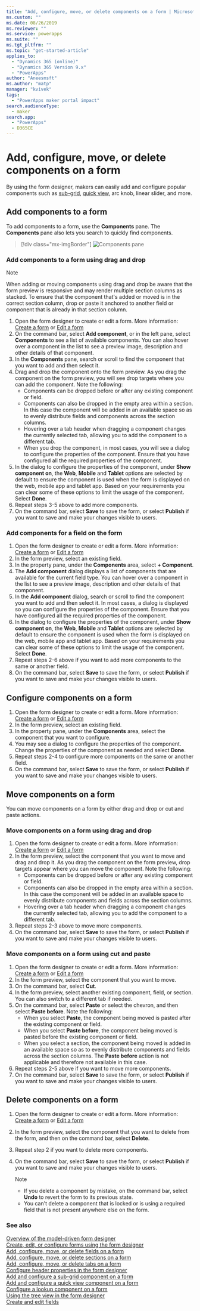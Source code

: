 ```yaml
---
title: "Add, configure, move, or delete components on a form | MicrosoftDocs"
ms.custom: ""
ms.date: 08/26/2019
ms.reviewer: ""
ms.service: powerapps
ms.suite: ""
ms.tgt_pltfrm: ""
ms.topic: "get-started-article"
applies_to: 
  - "Dynamics 365 (online)"
  - "Dynamics 365 Version 9.x"
  - "PowerApps"
author: "Aneesmsft"
ms.author: "matp"
manager: "kvivek"
tags: 
  - "PowerApps maker portal impact"
search.audienceType: 
  - maker
search.app: 
  - "PowerApps"
  - D365CE
---
```


# Add, configure, move, or delete components on a form  
By using the form designer, makers can easily add and configure popular components such as [sub-grid](form-designer-add-configure-subgrid.md), [quick view](form-designer-add-configure-quickview.md), arc knob, linear slider, and more.

## Add components to a form
To add components to a form, use the **Components** pane. The **Components** pane also lets you search to quickly find components.  

> [!div class="mx-imgBorder"] 
> ![](media/FormDesignerComponentsPane.PNG "Components pane")

### Add components to a form using drag and drop
> [!NOTE]
> When adding or moving components using drag and drop be aware that the form preview is responsive and may render multiple section columns as stacked. To ensure that the component that's added or moved is in the correct section column, drop or paste it anchored to another field or component that is already in that section column.
1. Open the form designer to create or edit a form. More information: [Create a form](create-and-edit-forms.md#create-a-form) or [Edit a form](create-and-edit-forms.md#edit-a-form)
2. On the command bar, select **Add component**, or in the left pane, select **Components** to see a list of available components. You can also hover over a component in the list to see a preview image, description and other details of that component.
3. In the **Components** pane, search or scroll to find the component that you want to add and then select it.
4. Drag and drop the component onto the form preview. As you drag the component on the form preview, you will see drop targets where you can add the component. 
Note the following: 
    - Components can be dropped before or after any existing component or field.
    - Components can also be dropped in the empty area within a section. In this case the component will be added in an available space so as to evenly distribute fields and components across the section columns.
    - Hovering over a tab header when dragging a component changes the currently selected tab, allowing you to add the component to a different tab.
    - When you drop the component, in most cases, you will see a dialog to configure the properties of the component. Ensure that you have configured all the required properties of the component. 
5. In the dialog to configure the properties of the component, under **Show component on**, the **Web**, **Mobile** and **Tablet** options are selected by default to ensure the component is used when the form is displayed on the web, mobile app and tablet app. Based on your requirements you can clear some of these options to limit the usage of the component. Select **Done**.
6. Repeat steps 3-5 above to add more components.
7. On the command bar, select **Save** to save the form, or select **Publish** if you want to save and make your changes visible to users. 

### Add components for a field on the form
1. Open the form designer to create or edit a form. More information: [Create a form](create-and-edit-forms.md#create-a-form) or [Edit a form](create-and-edit-forms.md#edit-a-form)
2. In the form preview, select an existing field.
3. In the property pane, under the **Components** area, select **+ Component**.
4. The **Add component** dialog displays a list of components that are available for the current field type. You can hover over a component in the list to see a preview image, description and other details of that component.
5. In the **Add component** dialog, search or scroll to find the component you want to add and then select it.
   In most cases, a dialog is displayed so you can configure the properties of the component. Ensure that you have configured all the required properties of the component.
6. In the dialog to configure the properties of the component, under **Show component on**, the **Web**, **Mobile** and **Tablet** options are selected by default to ensure the component is used when the form is displayed on the web, mobile app and tablet app. Based on your requirements you can clear some of these options to limit the usage of the component. Select  **Done**.
7. Repeat steps 2-6 above if you want to add more components to the same or another field.
8. On the command bar, select **Save** to save the form, or select **Publish** if you want to save and make your changes visible to users.

## Configure components on a form
1. Open the form designer to create or edit a form. More information: [Create a form](create-and-edit-forms.md#create-a-form) or [Edit a form](create-and-edit-forms.md#edit-a-form)
2. In the form preview, select an existing field.
3. In the property pane, under the **Components** area, select the component that you want to configure.
4. You may see a dialog to configure the properties of the component. Change the properties of the component as needed and select **Done**.
5. Repeat steps 2-4 to configure more components on the same or another field.
6. On the command bar, select **Save** to save the form, or select **Publish** if you want to save and make your changes visible to users.

## Move components on a form
You can move components on a form by either drag and drop or cut and paste actions. 

### Move components on a form using drag and drop
1. Open the form designer to create or edit a form. More information: [Create a form](create-and-edit-forms.md#create-a-form) or [Edit a form](create-and-edit-forms.md#edit-a-form)
2. In the form preview, select the component that you want to move and drag and drop it. As you drag the component on the form preview, drop targets appear where you can move the component.     Note the following: 
    - Components can be dropped before or after any existing component or field.
    - Components can also be dropped in the empty area within a section. In this case the component will be added in an available space to evenly distribute components and fields across the section columns.
    - Hovering over a tab header when dragging a component changes the currently selected tab, allowing you to add the component to a different tab.   
4. Repeat steps 2-3 above to move more components.
5. On the command bar, select **Save** to save the form, or select **Publish** if you want to save and make your changes visible to users. 

### Move components on a form using cut and paste
1. Open the form designer to create or edit a form. More information: [Create a form](create-and-edit-forms.md#create-a-form) or [Edit a form](create-and-edit-forms.md#edit-a-form)
2. In the form preview, select the component that you want to move.
3. On the command bar, select **Cut**.
4. In the form preview, select another existing component, field, or section. You can also switch to a different tab if needed.
5. On the command bar, select **Paste** or select the chevron, and then select **Paste before**.     Note the following:
    - When you select **Paste**, the component being moved is pasted after the existing component or field. 
    - When you select **Paste before**, the component being moved is pasted before the existing component or field.
    - When you select a section, the component being moved is added in an available space so as to evenly distribute components and fields across the section columns. The **Paste before** action is not applicable and therefore not available in this case.
6. Repeat steps 2-5 above if you want to move more components.
7. On the command bar, select **Save** to save the form, or select **Publish** if you want to save and make your changes visible to users. 

## Delete components on a form
1. Open the form designer to create or edit a form. More information: [Create a form](create-and-edit-forms.md#create-a-form) or [Edit a form](create-and-edit-forms.md#edit-a-form)
2. In the form preview, select the component that you want to delete from the form, and then on the command bar, select **Delete**. 
3. Repeat step 2 if you want to delete more components.
4. On the command bar, select **Save** to save the form, or select **Publish** if you want to save and make your changes visible to users. 

     > [!NOTE]
     >   -  If you delete a component by mistake, on the command bar, select **Undo** to revert the form to its previous state. 
     >   -  You can't delete a component that is locked or is using a required field that is not present anywhere else on the form. 

### See also
[Overview of the model-driven form designer](form-designer-overview.md)  
[Create, edit, or configure forms using the form designer](create-and-edit-forms.md)  
[Add, configure, move, or delete fields on a form](add-move-or-delete-fields-on-form.md)  
[Add, configure, move, or delete sections on a form](add-move-or-delete-sections-on-form.md)  
[Add, configure, move, or delete tabs on a form](add-move-or-delete-tabs-on-form.md)  
[Configure header properties in the form designer](form-designer-header-properties.md)  
[Add and configure a sub-grid component on a form](form-designer-add-configure-subgrid.md)  
[Add and configure a quick view component on a form](form-designer-add-configure-quickview.md)  
[Configure a lookup component on a form](form-designer-add-configure-lookup.md)  
[Using the tree view in the form designer](using-tree-view-on-form.md)  
[Create and edit fields](../common-data-service/create-edit-field-portal.md)  
